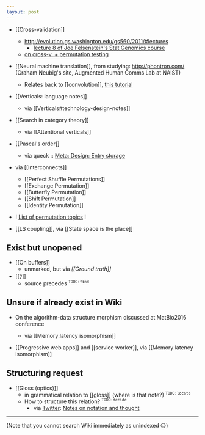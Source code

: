 ```yaml
---
layout: post
---
```

- [[Cross-validation]]
  - http://evolution.gs.washington.edu/gs560/2011/#lectures
    - [lecture 8 of Joe Felsenstein's Stat Genomics course](http://evolution.gs.washington.edu/gs560/2011/lecture8.pdf)
  - [on cross-v. + permutation testing](http://stats.stackexchange.com/questions/100688/why-do-the-results-in-cross-validation-changes-whenever-i-shuffle-my-training-da)

- [[Neural machine translation]], from studying: http://phontron.com/ (Graham Neubig's site, Augmented Human Comms Lab at NAIST)
  - Relates back to [[convolution]], [this tutorial](https://github.com/neubig/nmt-tips/blob/master/README.md)

- [[Verticals: language notes]]
  - via [[Verticals#technology-design-notes]]

- [[Search in category theory]]
  - via [[Attentional verticals]]

- [[Pascal's order]]
  - via queck :: [Meta: Design: Entry storage](https://github.com/lmmx/queck/wiki/Meta:-Design:-Entry-storage)

- via [[Interconnects]]
  - [[Perfect Shuffle Permutations]]
  - [[Exchange Permutation]]
  - [[Butterfly Permutation]]
  - [[Shift Permutation]]
  - [[Identity Permutation]]

- ! [List of permutation topics](https://en.wikipedia.org/wiki/List_of_permutation_topics) !

- [[LS coupling]], via [[State space is the place]]

## Exist but unopened

- [[On buffers]]
  - unmarked, but via _[[Ground truth]]_
- [[ﾌ]]
  - source precedes <sup>`TODO:find`</sup>

## Unsure if already exist in Wiki

- On the algorithm-data structure morphism discussed at MatBio2016 conference
  - via [[Memory:latency isomorphism]]

- [[Progressive web apps]] and [[service worker]], via [[Memory:latency isomorphism]]

## Structuring request

- [[Gloss (optics)]]
  - in grammatical relation to [[gloss]] (where is that note?) <sup>`TODO:locate`</sup>
  - How to structure this relation? <sup>`TODO:decide`</sup>
    - via [Twitter](https://twitter.com/maxkreminski/status/756603281019920384): [Notes on notation and thought](https://github.com/hypotext/notation)

- - -

(Note that you cannot search Wiki immediately as unindexed :expressionless:)